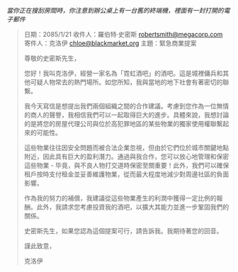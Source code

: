 _當你正在搜刮房間時，你注意到辦公桌上有一台舊的終端機，裡面有一封打開的電子郵件_

> 日期：2085/1/21
> 收件人：羅伯特·史密斯 <robertsmith@megacorp.com>
> 寄件人：克洛伊 <chloe@blackmarket.org>
> 主題：緊急商業提案
>
> 尊敬的史密斯先生，
>
> 您好！我叫克洛伊，經營一家名為「霓虹酒吧」的酒吧。這是城裡傭兵和其他可疑人物常去的熱門場所。如您所知，我與當地的地下社會有著密切的聯繫。
>
> 我今天寫信是想提出我們兩個組織之間的合作建議。考慮到您作為一位無情的商人的聲譽，我相信我們可以一起取得巨大的進步。具體來說，我想討論的是將您的房屋代理公司與位於高犯罪地區的某些物業的獨家使用權聯繫起來的可能性。
>
> 這些物業往往因安全問題而被合法企業忽視，但由於它們位於城市關鍵地點附近，因此具有巨大的盈利潛力。通過與我合作，您可以放心地管理和保密這些物業 - 毕竟，與不良人物打交道時保密至關重要！此外，我們可以確保租戶按時支付租金並妥善維護物業，從而最大程度地減少對周邊社區的負面影響。
>
> 作為我的努力的補償，我建議從這些物業產生的利潤中獲得一定比例的報酬。此外，我請求您考慮投資我的酒吧，以擴大其能力並進一步鞏固我們的關係。
>
> 史密斯先生，如果您認為這個提案可行，請告訴我。我期待著您的回音。
>
> 謹此致意，
>
> 克洛伊
